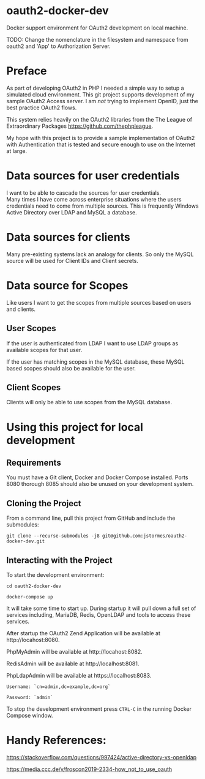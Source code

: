 # oauth2-docker-dev

Docker support environment for OAuth2 development on local machine.

TODO: Change the nomenclature in the filesystem and namespace from 
oauth2 and 'App' to Authorization Server.

# Preface 

As part of developing OAuth2 in PHP I needed a simple way to setup a
simulated cloud environment.  This git project supports development
of my sample OAuth2 Access server.  I am *not* trying to implement 
OpenID, just the best practice OAuth2 flows.

This system relies heavily on the OAuth2 libraries from the The League 
of Extraordinary Packages https://github.com/thephpleague.

My hope with this project is to provide a sample implementation of 
OAuth2 with Authentication that is tested and secure enough to use 
on the Internet at large. 

# Data sources for user credentials

I want to be able to cascade the sources for user credentials.  
Many times I have come across enterprise situations where the users
credentials need to come from multiple sources.  This is frequently 
Windows Active Directory over LDAP and MySQL a database.

# Data sources for clients

Many pre-existing systems lack an analogy for clients. So only 
the MySQL source will be used for Client IDs and Client secrets. 

# Data source for Scopes

Like users I want to get the scopes from multiple sources based on 
users and clients.  

## User Scopes

If the user is authenticated from LDAP I want to use LDAP groups
as available scopes for that user.

If the user has matching scopes in the MySQL database, these MySQL 
based scopes should also be available for the user.

## Client Scopes 

Clients will only be able to use scopes from the MySQL database.

# Using this project for local development

## Requirements

You must have a Git client, Docker and Docker Compose installed.
Ports 8080 thorough 8085 should also be unused on your development 
system.

## Cloning the Project

From a command line, pull this project from GitHub and include the 
submodules:

`git clone --recurse-submodules -j8 git@github.com:jstormes/oauth2-docker-dev.git`

## Interacting with the Project

To start the development environment:

`cd oauth2-docker-dev`

`docker-compose up`

It will take some time to start up.  During startup it will pull down a full
set of services including, MariaDB, Redis, OpenLDAP and tools to access 
these services.

After startup the OAuth2 Zend Application will be available at 
http://locahost:8080.

PhpMyAdmin will be available at http://locahost:8082.

RedisAdmin will be available at http://localhost:8081.

PhpLdapAdmin will be available at https://localhost:8083.

    Username: `cn=admin,dc=example,dc=org`

    Password: `admin`

To stop the development environment press `CTRL-C` in the running Docker Compose window. 
    
# Handy References:

https://stackoverflow.com/questions/997424/active-directory-vs-openldap

https://media.ccc.de/v/froscon2019-2334-how_not_to_use_oauth